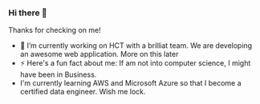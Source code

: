 ### Hi there 👋

Thanks for checking on me! 

- 🔭 I’m currently working on HCT with a brilliat team. We are developing an awesome web application. More on this later
- ⚡ Here's a fun fact about me: If am not into computer science, I might have been in Business.
- I'm currently learning AWS and Microsoft Azure so that I become a certified data engineer. Wish me lock.

<!--
**EvelynAnyebe/EvelynAnyebe** is a ✨ _special_ ✨ repository because its `README.md` (this file) appears on your GitHub profile.

Here are some ideas to get you started:

- 🔭 I’m currently working on ...
- 🌱 I’m currently learning ...
- 👯 I’m looking to collaborate on ...
- 🤔 I’m looking for help with ...
- 💬 Ask me about ...
- 📫 How to reach me: ...
- 😄 Pronouns: ...
- ⚡ Fun fact: ...
-->
